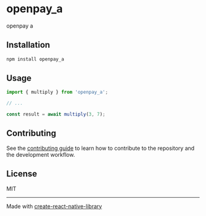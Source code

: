 # openpay_a

openpay a

## Installation

```sh
npm install openpay_a
```

## Usage


```js
import { multiply } from 'openpay_a';

// ...

const result = await multiply(3, 7);
```


## Contributing

See the [contributing guide](CONTRIBUTING.md) to learn how to contribute to the repository and the development workflow.

## License

MIT

---

Made with [create-react-native-library](https://github.com/callstack/react-native-builder-bob)
